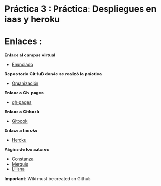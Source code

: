 
# Práctica 3 : Práctica: Despliegues en iaas y heroku



# Enlaces :

**Enlace al campus virtual**

* [Enunciado](https://crguezl.github.io/ull-esit-1617/practicas/practicagitbook.html)

**Repositorio GitHuB donde se realizó la práctica**

* [Organización](https://github.com/ULL-ESIT-SYTW-1617/practica-despliegues-en-iaas-y-heroku-merquililycon)

**Enlace a Gh-pages**

* [gh-pages](https://ull-esit-sytw-1617.github.io/practica-despliegues-en-iaas-y-heroku-merquililycon/)

**Enlace a Gitbook**
* [Gitbook](https://edna.gitbooks.io/practica-1/content/)

**Enlace a heroku**
* [Heroku](https://shielded-scrubland-23258.herokuapp.com/)

**Página de los autores**

* [Constanza](http://alu0100673647.github.io)
* [Merquis](http://merquis.github.io)
* [Liliana](https://alu0100762846.github.io/alu0100762846.gtihub.io/)



__Important__: Wiki must be created on Github
